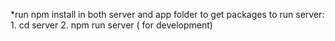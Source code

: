 
*run npm install in both server and app folder to get packages
to run server:
    1. cd server
    2. npm run server ( for development)
